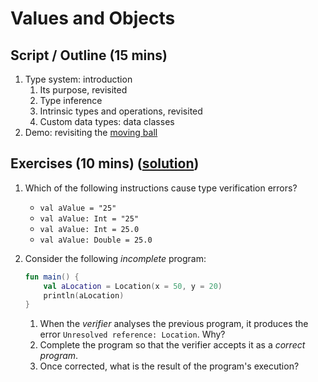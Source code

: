 # Values and Objects 

## Script / Outline (15 mins)
1. Type system: introduction
   1. Its purpose, revisited
   2. Type inference
   3. Intrinsic types and operations, revisited
   4. Custom data types: data classes
2. Demo: revisiting the [moving ball](https://gist.github.com/palbp/ad003b75b36d2d4f1b828bf695c81820)

## Exercises (10 mins) ([solution](./solutions/03-types-and-operations.md))
1. Which of the following instructions cause type verification errors?
   * `val aValue = "25"`
   * `val aValue: Int = "25"`
   * `val aValue: Int = 25.0`
   * `val aValue: Double = 25.0`
  
2. Consider the following _incomplete_ program:    
    ```kotlin
    fun main() {
        val aLocation = Location(x = 50, y = 20)
        println(aLocation)
    }
    ```
    1. When the _verifier_ analyses the previous program, it produces the error `Unresolved reference: Location`. Why?
    2. Complete the program so that the verifier accepts it as a _correct program_.
    3. Once corrected, what is the result of the program's execution?
 
